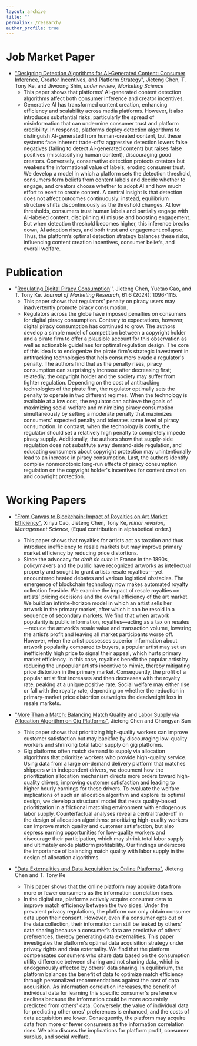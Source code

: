 ```yaml
---
layout: archive
title: ""
permalink: /research/
author_profile: true
---
```


Job Market Paper
======
* ["Designing Detection Algorithms for AI-Generated Content: Consumer Inference, Creator Incentives, and Platform Strategy"](https://jietengchen.github.io/files/detection_JMP.pdf), Jieteng Chen, T. Tony Ke, and Jiwoong Shin, *under review*, *Marketing Science*
  + This paper shows that platforms' AI-generated content detection algorithms affect both consumer inference and creator incentives.
  + Generative AI has transformed content creation, enhancing efficiency and scalability across media platforms. However, it also introduces substantial risks, particularly the spread of misinformation that can undermine consumer trust and platform credibility. In response, platforms deploy detection algorithms to distinguish AI-generated from human-created content, but these systems face inherent trade-offs: aggressive detection lowers false negatives (failing to detect AI-generated content) but raises false positives (misclassifying human content), discouraging good creators. Conversely, conservative detection protects creators but weakens the informational value of labels, eroding consumer trust. We develop a model in which a platform sets the detection threshold, consumers form beliefs from content labels and decide whether to engage, and creators choose whether to adopt AI and how much effort to exert to create content. A central insight is that detection does not affect outcomes continuously: instead, equilibrium structure shifts discontinuously as the threshold changes. At low thresholds, consumers trust human labels and partially engage with AI-labeled content, disciplining AI misuse and boosting engagement. But when detection threshold becomes higher, this inference breaks down, AI adoption rises, and both trust and engagement collapse. Thus, the platform’s optimal detection strategy balances these risks, influencing content creation incentives, consumer beliefs, and overall welfare. 

  
Publication
======
* "[Regulating Digital Piracy Consumption](https://journals.sagepub.com/doi/10.1177/00222437241256372)'', Jieteng Chen, Yuetao Gao, and T. Tony Ke. *Journal of Marketing Research*, 61.6 (2024): 1096-1115.
  + This paper shows that regulators' penalty on piracy users may inadvertently promote piracy consumption.
  + Regulators across the globe have imposed penalties on consumers for digital piracy consumption. Contrary to expectations, however, digital piracy consumption has continued to grow. The authors develop a simple model of competition between a copyright holder and a pirate firm to offer a plausible account for this observation as well as actionable guidelines for optimal regulation design. The core of this idea is to endogenize the pirate firm's strategic investment in antitracking technologies that help consumers evade a regulator's penalty. The authors find that as the penalty rises, piracy consumption can surprisingly increase after decreasing first; relatedly, the copyright holder and the society may suffer from tighter regulation. Depending on the cost of antitracking technologies of the pirate firm, the regulator optimally sets the penalty to operate in two different regimes. When the technology is available at a low cost, the regulator can achieve the goals of maximizing social welfare and minimizing piracy consumption simultaneously by setting a moderate penalty that maximizes consumers’ expected penalty and tolerates some level of piracy consumption. In contrast, when the technology is costly, the regulator should set a relatively high penalty to completely impede piracy supply. Additionally, the authors show that supply-side regulation does not substitute away demand-side regulation, and educating consumers about copyright protection may unintentionally lead to an increase in piracy consumption. Last, the authors identify complex nonmonotonic long-run effects of piracy consumption regulation on the copyright holder's incentives for content creation and copyright protection.


Working Papers
======
* ["From Canvas to Blockchain: Impact of Royalties on Art Market Efficiency"](https://jietengchen.github.io/files/art.pdf), Xinyu Cao, Jieteng Chen, Tony Ke, *minor revision*, *Management Science*,   (Equal contribution in alphabetical order.)
  + This paper shows that royalties for artists act as taxation and thus introduce inefficiency to resale markets but may improve primary market efficiency by reducing price distortions.
  + Since the advocacy for *droit de suite* in France in the 1890s, policymakers and the public have recognized artworks as intellectual property and sought to grant artists resale royalties---yet encountered heated debates and various logistical obstacles. The emergence of blockchain technology now makes automated royalty collection feasible. We examine the impact of resale royalties on artists’ pricing decisions and the overall efficiency of the art market. We build an infinite-horizon model in which an artist sells her artwork in the primary market, after which it can be resold in a sequence of secondary markets. We find that when artwork popularity is public information, royalties—acting as a tax on resales—reduce the artwork’s resale value and transaction volume, lowering the artist’s profit and leaving all market participants worse off. However, when the artist possesses superior information about artwork popularity compared to buyers, a popular artist may set an inefficiently high price to signal their appeal, which hurts primary market efficiency. In this case, royalties benefit the popular artist by reducing the unpopular artist’s incentive to mimic, thereby mitigating price distortion in the primary market. Consequently, the profit of a popular artist first increases and then decreases with the royalty rate, peaking at a unique positive rate. Social welfare may either rise or fall with the royalty rate, depending on whether the reduction in primary-market price distortion outweighs the deadweight loss in resale markets. 

* ["More Than a Match: Balancing Match Quality and Labor Supply via Allocation Algorithm on Gig Platforms"]((https://jietengchen.github.io/files/algorithmic_allocation.pdf)), Jieteng Chen and Chongyan Sun
  + This paper shows that prioritizing high-quality workers can improve customer satisfaction but may backfire by discouraging low-quality workers and shrinking total labor supply on gig platforms. 
  + Gig platforms often match demand to supply via allocation algorithms that prioritize workers who provide high-quality service. Using data from a large on-demand delivery platform that matches shippers with independent drivers, we document how the prioritization allocation mechanism directs more orders toward high-quality drivers, improving customer satisfaction and leading to higher hourly earnings for these drivers. To evaluate the welfare implications of such an allocation algorithm and explore its optimal design, we develop a structural model that nests quality-based prioritization in a frictional matching environment with endogenous labor supply. Counterfactual analyses reveal a central trade-off in the design of allocation algorithms: prioritizing high-quality workers can improve match quality and customer satisfaction, but also depress earning opportunities for low-quality workers and discourage their participation, which may shrink total labor supply and ultimately erode platform profitability. Our findings underscore the importance of balancing match quality with labor supply in the design of allocation algorithms.
 
* ["Data Externalities and Data Acquisition by Online Platforms"](https://jietengchen.github.io/files/data_externalities.pdf), Jieteng Chen and T. Tony Ke
  + This paper shows that the online platform may acquire data from more or fewer consumers as the information correlation rises.
  + In the digital era, platforms actively acquire consumer data to improve match efficiency between the two sides. Under the prevalent privacy regulations, the platform can only obtain consumer data upon their consent. However, even if a consumer opts out of the data collection, their information can still be leaked by others' data sharing because a consumer’s data are predictive of others’ preferences, thereby generating data externalities. This paper investigates the platform's optimal data acquisition strategy under privacy rights and data externality. We find that the platform compensates consumers who share data based on the consumption utility difference between sharing and not sharing data, which is endogenously affected by others' data sharing. In equilibrium, the platform balances the benefit of data to optimize match efficiency through personalized recommendations against the cost of data acquisition. As information correlation increases, the benefit of individual data for learning this specific consumer's preference declines because the information could be more accurately predicted from others' data. Conversely, the value of individual data for predicting other ones' preferences is enhanced, and the costs of data acquisition are lower. Consequently, the platform may acquire data from more or fewer consumers as the information correlation rises. We also discuss the implications for platform profit, consumer surplus, and social welfare.

